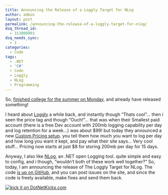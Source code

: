 ```yaml
---
title: Announcing the Release of a Loggly Target for NLog
author: admin
layout: post
permalink: /announcing-the-release-of-a-loggly-target-for-nlog/
dsq_thread_id:
  - 313808903
dsq_needs_sync:
  - 1
categories:
  - Code
tags:
  - .NET
  - 'C#'
  - Code
  - Loggly
  - NLog
  - Programming
---
```

So, [finished college for the summer on Monday][1], and already have released something!

I heard about [Loggly][2] a while back, and instantly though &#8220;Thats cool&#8221;&#8230; then i seen the price tag and though &#8220;Ouch!&#8221;&#8230; that was when their Smallest paid account (there is a free Dev account with 200mb logging capability per day and log retention for a week&#8230;) was about $99! but today they announced a new [Custom Pricing setup][3]. you tell them how much you want to log per day and how long you want it kept, and pay what their site says&#8230; Very cool stuff&#8230; Pricing now starts at just $8 for storing 200mb per day for 15 days.

Anyway, I also like [NLog][4], an .NET open Logging tool. quite simple and easy to config, and i though, &#8220;wouldn&#8217;t both of these work well together?&#8221; So, today, I am announcing the release of The Loggly Target for NLog. The code [is up on GitHub][5], and you can post issues on the site, and since the code is freely available, make fixes and send them back.

[<img src="http://dotnetkicks.com/Services/Images/KickItImageGenerator.ashx?url=http://blog.lotas-smartman.net/announcing-the-release-of-a-loggly-target-for-nlog" border="0" alt="kick it on DotNetKicks.com" />][6]

 [1]: http://blog.lotas-smartman.net/end-of-year-2-in-college-start-of-the-summer
 [2]: https://www.loggly.com
 [3]: https://www.loggly.com/pricing/
 [4]: http://nlog-project.org/
 [5]: https://github.com/tiernano/LogglyNLoggerTarget
 [6]: http://www.dotnetkicks.com/kick/?url=http%3a%2f%2fblog.lotas-smartman.net%2fannouncing-the-release-of-a-loggly-target-for-nlog